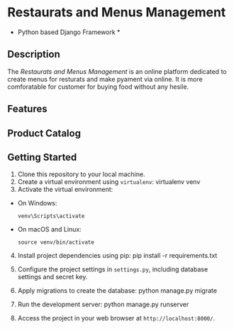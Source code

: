 # Restaurats and Menus Management 
* Python based Django Framework *

## Description
The *Restaurats and Menus Management*  is an online platform dedicated to create menus for resturats and make pyament via online. It is more comforatable for customer for buying food without any hesile.

## Features 

## Product Catalog



## Getting Started

1. Clone this repository to your local machine.
2. Create a virtual environment using `virtualenv`: 
virtualenv venv
3. Activate the virtual environment:

- On Windows:

  ```
  venv\Scripts\activate
  ```

- On macOS and Linux:

  ```
  source venv/bin/activate
  ```

4. Install project dependencies using pip: 
pip install -r requirements.txt
5. Configure the project settings in `settings.py`, including database settings and secret key.

6. Apply migrations to create the database:
python manage.py migrate

7. Run the development server:
python manage.py runserver


8. Access the project in your web browser at `http://localhost:8000/`.